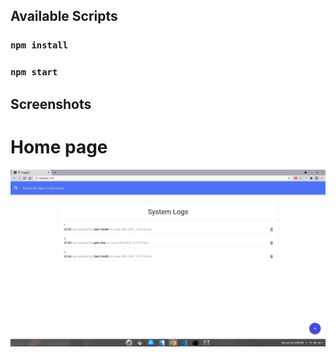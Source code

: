 ## Available Scripts
### `npm install`
### `npm start`

## Screenshots

# Home page
![](https://github.com/aayush-dhakal/React-Redux-IT-Department-Logger-App/blob/master/screenshots/homepage.png?raw=true)
